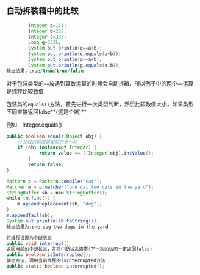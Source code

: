 ## 自动拆装箱中的比较

```Java
   		Integer a=111;
        Integer b=222;
        Integer c=333;
        Long g=333L;
        System.out.println(c==a+b);
        System.out.println(c.equals(a+b));
        System.out.println(g==a+b);
        System.out.println(g.equals(a+b));
输出结果：true/true/true/false
```

对于包装类型的`==`放遇到算数运算的时候会自动拆箱，所以例子中的两个`==`运算是纯粹比较数值

包装类的`equals()`方法，首先进行一次类型判断，然后比较数值大小，如果类型不同直接返回false**(这是个坑)**

例如：Integer.equals()

```java
public boolean equals(Object obj) {
    //比较的前提是类型完全一样    
    if (obj instanceof Integer) {
            return value == ((Integer)obj).intValue();
        }
        return false;
}
```



```java
Pattern p = Pattern.compile("cat");
Matcher m = p.matcher("one cat two cats in the yard");
StringBuffer sb = new StringBuffer();
while (m.find()) {
	m.appendReplacement(sb, "dog");
}
m.appendTail(sb);
System.out.println(sb.toString());
输出结果为:one dog two dogs in the yard
```

```java
将线程设置为中断状态
public void interrupt()  
返回当前的中断状态，并将中断状态清零(下一次的访问一定返回false)
public boolean isInterrupted();
静态方法，调用当前线程的isInterrupted方法
public static boolean interrupted();
```




